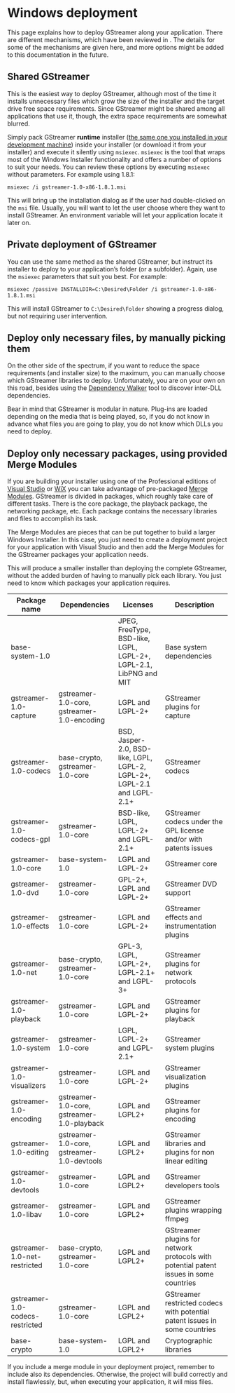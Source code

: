 # Windows deployment

This page explains how to deploy GStreamer along your
application. There are different mechanisms, which have been reviewed
in [](sdk-deploying-your-application.md). The details for some of the
mechanisms are given here, and more options might be added to this
documentation in the future.

## Shared GStreamer

This is the easiest way to deploy GStreamer, although most of the time
it installs unnecessary files which grow the size of the installer and
the target drive free space requirements. Since GStreamer might be shared
among all applications that use it, though, the extra space requirements
are somewhat blurred.

Simply pack GStreamer  **runtime**  installer ([the same one you
installed in your development machine](sdk-installing-on-windows.md))
inside your installer (or download it from your installer) and execute
it silently using `msiexec`. `msiexec` is the tool that wraps most of
the Windows Installer functionality and offers a number of options to
suit your needs. You can review these options by
executing `msiexec` without parameters. For example using 1.8.1:

```
msiexec /i gstreamer-1.0-x86-1.8.1.msi
```

This will bring up the installation dialog as if the user had
double-clicked on the `msi` file. Usually, you will want to let the user
choose where they want to install GStreamer. An environment variable will
let your application locate it later on.

## Private deployment of GStreamer

You can use the same method as the shared GStreamer, but instruct its
installer to deploy to your application’s folder (or a
subfolder). Again, use the `msiexec` parameters that suit you best. For
example:

```
msiexec /passive INSTALLDIR=C:\Desired\Folder /i gstreamer-1.0-x86-1.8.1.msi
```

This will install GStreamer to `C:\Desired\Folder`  showing a progress
dialog, but not requiring user intervention.

## Deploy only necessary files, by manually picking them

On the other side of the spectrum, if you want to reduce the space
requirements (and installer size) to the maximum, you can manually
choose which GStreamer libraries to deploy. Unfortunately, you are on
your own on this road, besides using the [Dependency
Walker](http://www.dependencywalker.com/) tool to discover inter-DLL
dependencies.

Bear in mind that GStreamer is modular in nature. Plug-ins are loaded
depending on the media that is being played, so, if you do not know in
advance what files you are going to play, you do not know which DLLs you
need to deploy.

## Deploy only necessary packages, using provided Merge Modules

If you are building your installer using one of the Professional
editions of [Visual
Studio](http://www.microsoft.com/visualstudio/en-us/products/2010-editions/professional/overview)
or [WiX](http://wix.sf.net) you can take advantage of pre-packaged
[Merge
Modules](http://msdn.microsoft.com/en-us/library/windows/desktop/aa369820\(v=vs.85\).aspx).
GStreamer is divided in packages, which roughly take care of
different tasks. There is the core package, the playback package, the
networking package, etc. Each package contains the necessary libraries
and files to accomplish its task.

The Merge Modules are pieces that can be put together to build a larger
Windows Installer. In this case, you just need to create a deployment
project for your application with Visual Studio and then add the Merge
Modules for the GStreamer packages your application needs.

This will produce a smaller installer than deploying the complete
GStreamer, without the added burden of having to manually pick each
library. You just need to know which packages your application requires.

| Package name | Dependencies | Licenses | Description |
|--------------|--------------|----------|-------------|
| base-system-1.0  | |JPEG, FreeType, BSD-like, LGPL, LGPL-2+, LGPL-2.1, LibPNG and MIT | Base system dependencies |
| gstreamer-1.0-capture | gstreamer-1.0-core, gstreamer-1.0-encoding | LGPL and LGPL-2+ | GStreamer plugins for capture |
| gstreamer-1.0-codecs | base-crypto, gstreamer-1.0-core | BSD, Jasper-2.0, BSD-like, LGPL, LGPL-2, LGPL-2+, LGPL-2.1 and LGPL-2.1+ | GStreamer codecs |
| gstreamer-1.0-codecs-gpl | gstreamer-1.0-core | BSD-like, LGPL, LGPL-2+ and LGPL-2.1+ | GStreamer codecs under the GPL license and/or with patents issues |
| gstreamer-1.0-core | base-system-1.0 | LGPL and LGPL-2+ | GStreamer core |
| gstreamer-1.0-dvd | gstreamer-1.0-core | GPL-2+, LGPL and LGPL-2+ | GStreamer DVD support |
| gstreamer-1.0-effects | gstreamer-1.0-core | LGPL and LGPL-2+ | GStreamer effects and instrumentation plugins |
| gstreamer-1.0-net | base-crypto, gstreamer-1.0-core | GPL-3, LGPL, LGPL-2+, LGPL-2.1+ and LGPL-3+ | GStreamer plugins for network protocols |
| gstreamer-1.0-playback | gstreamer-1.0-core | LGPL and LGPL-2+ | GStreamer plugins for playback |
| gstreamer-1.0-system | gstreamer-1.0-core | LGPL, LGPL-2+ and LGPL-2.1+ | GStreamer system plugins |
| gstreamer-1.0-visualizers | gstreamer-1.0-core | LGPL and LGPL-2+ | GStreamer visualization plugins |
| gstreamer-1.0-encoding | gstreamer-1.0-core, gstreamer-1.0-playback | LGPL and LGPL2+ | GStreamer plugins for encoding |
| gstreamer-1.0-editing | gstreamer-1.0-core, gstreamer-1.0-devtools | LGPL and LGPL2+ | GStreamer libraries and plugins for non linear editing |
| gstreamer-1.0-devtools | gstreamer-1.0-core | LGPL and LGPL2+ | GStreamer developers tools |
| gstreamer-1.0-libav | gstreamer-1.0-core | LGPL and LGPL2+ | GStreamer plugins wrapping ffmpeg |
| gstreamer-1.0-net-restricted | base-crypto, gstreamer-1.0-core | LGPL and LGPL2+ | GStreamer plugins for network protocols with potential patent issues in some countries |
| gstreamer-1.0-codecs-restricted | gstreamer-1.0-core | LGPL and LGPL2+ | GStreamer restricted codecs with potential patent issues in some countries |
| base-crypto | base-system-1.0 | LGPL and LGPL2+ | Cryptographic libraries |


If you include a merge module in your deployment project, remember to
include also its dependencies. Otherwise, the project will build
correctly and install flawlessly, but, when executing your application,
it will miss files.